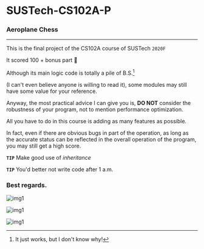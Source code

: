 # SUSTech-CS102A-P

### Aeroplane Chess

---

This is the final project of the CS102A course of SUSTech `2020F`

It scored 100 + bonus part 🤪

Although its main logic code is totally a pile of B.S.[^1]


(I can't even believe anyone is willing to read it),
some modules may still have some value for your reference.

Anyway, the most practical advice I can give you is,
**DO NOT** consider the robustness of your program,
not to mention performance optimization.

All you have to do in this course is adding as many features as possible.

In fact, even if there are obvious bugs in part of the operation,
as long as the accurate status can be reflected in the overall operation of the program,
you may still get a high score.

**`TIP`** Make good use of *inheritance*

**`TIP`** You'd better not write code after 1 a.m.

### Best regards.



![img1](https://github.com/HeZean/CS102A_2020F_Proj/tree/main/Proj/src/cs102a/aeroplane/resources/res/1.png)

![img1](https://github.com/HeZean/CS102A_2020F_Proj/tree/main/Proj/src/cs102a/aeroplane/resources/res/2.png)

![img1](https://github.com/HeZean/CS102A_2020F_Proj/tree/main/Proj/src/cs102a/aeroplane/resources/res/3.png)

[^1]: It just works, but I don't know why!
